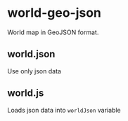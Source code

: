 # world-geo-json
World map in GeoJSON format.

## world.json
Use only json data

## world.js
Loads json data into ```worldJson``` variable

